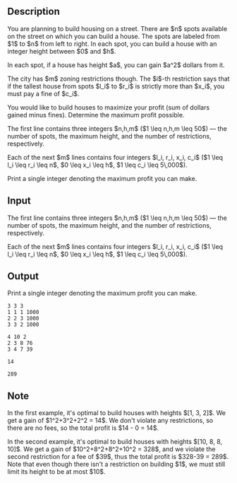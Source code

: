 ## Description

<div><p>You are planning to build housing on a street. There are $n$ spots available on the street on which you can build a house. The spots are labeled from $1$ to $n$ from left to right. In each spot, you can build a house with an integer height between $0$ and $h$.</p><p>In each spot, if a house has height $a$, you can gain $a^2$ dollars from it.</p><p>The city has $m$ zoning restrictions though. The $i$-th restriction says that if the tallest house from spots $l_i$ to $r_i$ is strictly more than $x_i$, you must pay a fine of $c_i$.</p><p>You would like to build houses to maximize your profit (sum of dollars gained minus fines). Determine the maximum profit possible.</p></div><div class="input-specification"><p>The first line contains three integers $n,h,m$ ($1 \leq n,h,m \leq 50$)&nbsp;— the number of spots, the maximum height, and the number of restrictions, respectively.</p><p>Each of the next $m$ lines contains four integers $l_i, r_i, x_i, c_i$ ($1 \leq l_i \leq r_i \leq n$, $0 \leq x_i \leq h$, $1 \leq c_i \leq 5\,000$).</p></div><div class="output-specification"><p>Print a single integer denoting the maximum profit you can make.</p></div>

## Input

<p>The first line contains three integers $n,h,m$ ($1 \leq n,h,m \leq 50$)&nbsp;— the number of spots, the maximum height, and the number of restrictions, respectively.</p><p>Each of the next $m$ lines contains four integers $l_i, r_i, x_i, c_i$ ($1 \leq l_i \leq r_i \leq n$, $0 \leq x_i \leq h$, $1 \leq c_i \leq 5\,000$).</p>

## Output

<p>Print a single integer denoting the maximum profit you can make.</p>





```input1
3 3 3
1 1 1 1000
2 2 3 1000
3 3 2 1000
```




```input2
4 10 2
2 3 8 76
3 4 7 39
```




```output1
14
```




```output2
289
```



## Note

<p>In the first example, it's optimal to build houses with heights $[1, 3, 2]$. We get a gain of $1^2+3^2+2^2 = 14$. We don't violate any restrictions, so there are no fees, so the total profit is $14 - 0 = 14$.</p><p>In the second example, it's optimal to build houses with heights $[10, 8, 8, 10]$. We get a gain of $10^2+8^2+8^2+10^2 = 328$, and we violate the second restriction for a fee of $39$, thus the total profit is $328-39 = 289$. Note that even though there isn't a restriction on building $1$, we must still limit its height to be at most $10$.</p>
